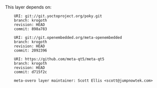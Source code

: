 This layer depends on:

        URI: git://git.yoctoproject.org/poky.git
        branch: krogoth
        revision: HEAD
        commit: 898a783

        URI: git://git.openembedded.org/meta-openembedded
        branch: krogoth
        revision: HEAD
        commit: 2092396

        URI: https://github.com/meta-qt5/meta-qt5
        branch: krogoth
        revision: HEAD
        commit: d715f2c

        meta-overo layer maintainer: Scott Ellis <scott@jumpnowtek.com>

